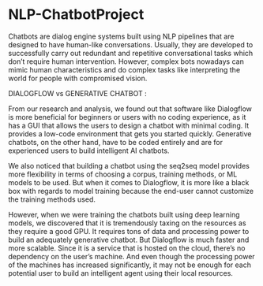 # NLP-ChatbotProject

Chatbots are dialog engine systems built using NLP pipelines that are designed to have human-like conversations. Usually, they are developed to successfully carry out redundant and repetitive conversational tasks which don’t require human intervention. However, complex bots nowadays can mimic human characteristics and do complex tasks like interpreting the world for people with compromised vision.

DIALOGFLOW vs GENERATIVE CHATBOT :

From our research and analysis, we found out that software like Dialogflow is more beneficial for beginners or users with no coding experience, as it has a GUI that allows the users to design a chatbot with minimal coding. It provides a low-code environment that gets you started quickly. Generative chatbots, on the other hand, have to be coded entirely and are for experienced users to build intelligent AI chatbots.

We also noticed that building a chatbot using the seq2seq model provides more flexibility in terms of choosing a corpus, training methods, or ML models to be used. But when it comes to Dialogflow, it is more like a black box with regards to model training because the end-user cannot customize the training methods used.

However,  when we were training the chatbots built using deep learning models, we discovered that it is tremendously taxing on the resources as they require a good GPU. It requires tons of data and processing power to build an adequately generative chatbot. But Dialogflow is much faster and more scalable. Since it is a service that is hosted on the cloud, there’s no dependency on the user’s machine. And even though the processing power of the machines has increased significantly, it may not be enough for each potential user to build an intelligent agent using their local resources.
